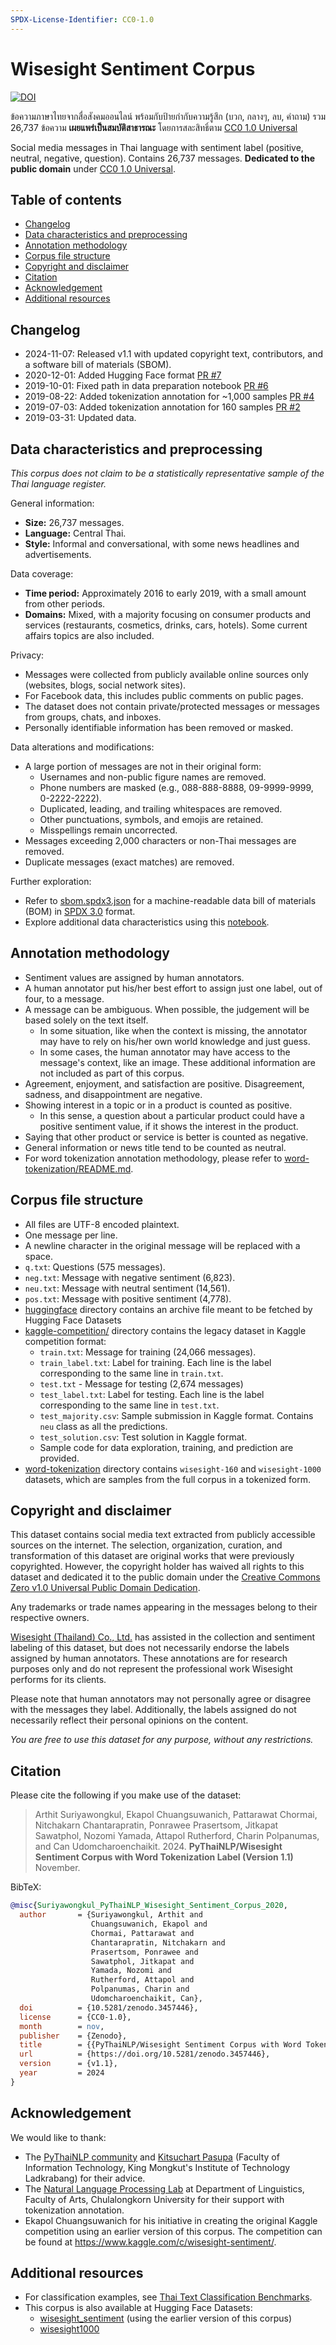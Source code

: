 ```yaml
---
SPDX-License-Identifier: CC0-1.0
---
```


# Wisesight Sentiment Corpus

[![DOI](https://zenodo.org/badge/DOI/10.5281/zenodo.3457446.svg)](https://doi.org/10.5281/zenodo.3457446)

ข้อความภาษาไทยจากสื่อสังคมออนไลน์ พร้อมกับป้ายกำกับความรู้สึก (บวก, กลางๆ, ลบ, คำถาม)
รวม 26,737 ข้อความ
**เผยแพร่เป็นสมบัติสาธารณะ** โดยการสละสิทธิ์ตาม [CC0 1.0 Universal][cc0]

Social media messages in Thai language with sentiment label
(positive, neutral, negative, question). Contains 26,737 messages.
**Dedicated to the public domain** under [CC0 1.0 Universal][cc0].

## Table of contents

- [Changelog](#changelog)
- [Data characteristics and preprocessing](#data-characteristics-and-preprocessing)
- [Annotation methodology](#annotation-methodology)
- [Corpus file structure](#corpus-file-structure)
- [Copyright and disclaimer](#copyright-and-disclaimer)
- [Citation](#citation)
- [Acknowledgement](#acknowledgement)
- [Additional resources](#additional-resources)

## Changelog

- 2024-11-07: Released v1.1 with updated copyright text, contributors,
  and a software bill of materials (SBOM).
- 2020-12-01: Added Hugging Face format
  [PR #7](https://github.com/PyThaiNLP/wisesight-sentiment/pull/7)
- 2019-10-01: Fixed path in data preparation notebook
  [PR #6](https://github.com/PyThaiNLP/wisesight-sentiment/pull/6)
- 2019-08-22: Added tokenization annotation for ~1,000 samples
  [PR #4](https://github.com/PyThaiNLP/wisesight-sentiment/pull/4)
- 2019-07-03: Added tokenization annotation for 160 samples
  [PR #2](https://github.com/PyThaiNLP/wisesight-sentiment/pull/2)
- 2019-03-31: Updated data.

## Data characteristics and preprocessing

*This corpus does not claim to be a statistically representative sample of the
Thai language register.*

General information:

- **Size:** 26,737 messages.
- **Language:** Central Thai.
- **Style:**
  Informal and conversational, with some news headlines and advertisements.

Data coverage:

- **Time period:**
  Approximately 2016 to early 2019, with a small amount from other periods.
- **Domains:**
  Mixed, with a majority focusing on consumer products and services
  (restaurants, cosmetics, drinks, cars, hotels).
  Some current affairs topics are also included.

Privacy:

- Messages were collected from publicly available online sources only
  (websites, blogs, social network sites).
- For Facebook data, this includes public comments on public pages.
- The dataset does not contain private/protected messages or messages from
  groups, chats, and inboxes.
- Personally identifiable information has been removed or masked.

Data alterations and modifications:

- A large portion of messages are not in their original form:
  - Usernames and non-public figure names are removed.
  - Phone numbers are masked (e.g., 088-888-8888, 09-9999-9999, 0-2222-2222).
  - Duplicated, leading, and trailing whitespaces are removed.
  - Other punctuations, symbols, and emojis are retained.
  - Misspellings remain uncorrected.
- Messages exceeding 2,000 characters or non-Thai messages are removed.
- Duplicate messages (exact matches) are removed.

Further exploration:

- Refer to [sbom.spdx3.json](./sbom.spdx3.json) for a machine-readable data
  bill of materials (BOM) in [SPDX 3.0](https://spdx.dev/use/specifications/)
  format.
- Explore additional data characteristics using this
  [notebook](https://github.com/PyThaiNLP/wisesight-sentiment/blob/master/exploration.ipynb).

## Annotation methodology

- Sentiment values are assigned by human annotators.
- A human annotator put his/her best effort to assign just one label,
  out of four, to a message.
- A message can be ambiguous. When possible, the judgement will be based solely
  on the text itself.
  - In some situation, like when the context is missing, the annotator may have
    to rely on his/her own world knowledge and just guess.
  - In some cases, the human annotator may have access to the message's
    context, like an image.
    These additional information are not included as part of this corpus.
- Agreement, enjoyment, and satisfaction are positive. Disagreement, sadness,
  and disappointment are negative.
- Showing interest in a topic or in a product is counted as positive.
  - In this sense, a question about a particular product could have a positive
    sentiment value, if it shows the interest in the product.
- Saying that other product or service is better is counted as negative.
- General information or news title tend to be counted as neutral.
- For word tokenization annotation methodology, please refer to
  [word-tokenization/README.md](./word-tokenization/README.md).

## Corpus file structure

- All files are UTF-8 encoded plaintext.
- One message per line.
- A newline character in the original message will be replaced with a space.
- `q.txt`: Questions (575 messages).
- `neg.txt`: Message with negative sentiment (6,823).
- `neu.txt`: Message with neutral sentiment (14,561).
- `pos.txt`: Message with positive sentiment (4,778).
- [huggingface](./huggingface/) directory contains an archive file meant to be
  fetched by Hugging Face Datasets
- [kaggle-competition/](./kaggle-competition/) directory contains the legacy
  dataset in Kaggle competition format:
  - `train.txt`: Message for training (24,066 messages).
  - `train_label.txt`: Label for training.
    Each line is the label corresponding to the same line in `train.txt`.
  - `test.txt` - Message for testing (2,674 messages)
  - `test_label.txt`: Label for testing.
    Each line is the label corresponding to the same line in `test.txt`.
  - `test_majority.csv`: Sample submission in Kaggle format.
    Contains `neu` class as all the predictions.
  - `test_solution.csv`: Test solution in Kaggle format.
  - Sample code for data exploration, training, and prediction are provided.
- [word-tokenization](./word-tokenization/) directory contains
  `wisesight-160` and `wisesight-1000` datasets,
  which are samples from the full corpus in a tokenized form.

## Copyright and disclaimer

This dataset contains social media text extracted from publicly accessible
sources on the internet. The selection, organization, curation, and
transformation of this dataset are original works that were previously
copyrighted. However, the copyright holder has waived all rights to this
dataset and dedicated it to the public domain under the
[Creative Commons Zero v1.0 Universal Public Domain Dedication][cc0].

Any trademarks or trade names appearing in the messages belong to their
respective owners.

[Wisesight (Thailand) Co., Ltd.](https://wisesight.com/) has assisted in the
collection and sentiment labeling of this dataset, but does not necessarily
endorse the labels assigned by human annotators.
These annotations are for research purposes only and do not represent the
professional work Wisesight performs for its clients.

Please note that human annotators may not personally agree or disagree with
the messages they label. Additionally, the labels assigned do not necessarily
reflect their personal opinions on the content.

*You are free to use this dataset for any purpose, without any restrictions.*

## Citation

Please cite the following if you make use of the dataset:

> Arthit Suriyawongkul, Ekapol Chuangsuwanich, Pattarawat Chormai, Nitchakarn Chantarapratin, Ponrawee Prasertsom, Jitkapat Sawatphol, Nozomi Yamada, Attapol Rutherford, Charin Polpanumas, and Can Udomcharoenchaikit. 2024. **PyThaiNLP/Wisesight Sentiment Corpus with Word Tokenization Label (Version 1.1)** November.

BibTeX:

```bibtex
@misc{Suriyawongkul_PyThaiNLP_Wisesight_Sentiment_Corpus_2020,
  author       = {Suriyawongkul, Arthit and
                  Chuangsuwanich, Ekapol and
                  Chormai, Pattarawat and
                  Chantarapratin, Nitchakarn and
                  Prasertsom, Ponrawee and
                  Sawatphol, Jitkapat and
                  Yamada, Nozomi and
                  Rutherford, Attapol and
                  Polpanumas, Charin and
                  Udomcharoenchaikit, Can},
  doi          = {10.5281/zenodo.3457446},
  license      = {CC0-1.0},
  month        = nov,
  publisher    = {Zenodo},
  title        = {{PyThaiNLP/Wisesight Sentiment Corpus with Word Tokenization Label}},
  url          = {https://doi.org/10.5281/zenodo.3457446},
  version      = {v1.1},
  year         = 2024
}
```

## Acknowledgement

We would like to thank:

- The [PyThaiNLP community](https://github.com/PyThaiNLP/) and
  [Kitsuchart Pasupa](https://www.it.kmitl.ac.th/~kitsuchart/) (Faculty of
  Information Technology, King Mongkut's Institute of Technology Ladkrabang)
  for their advice.
- The [Natural Language Processing Lab](https://attapol.github.io/lab.html) at
  Department of Linguistics, Faculty of Arts, Chulalongkorn University for
  their support with tokenization annotation.
- Ekapol Chuangsuwanich for his initiative in creating the original Kaggle
  competition using an earlier version of this corpus. The competition can be
  found at <https://www.kaggle.com/c/wisesight-sentiment/>.

## Additional resources

- For classification examples, see
  [Thai Text Classification Benchmarks](https://github.com/PyThaiNLP/classification-benchmarks).
- This corpus is also available at Hugging Face Datasets:
  - [wisesight_sentiment](https://huggingface.co/datasets/wisesight_sentiment)
    (using the earlier version of this corpus)
  - [wisesight1000](https://huggingface.co/datasets/wisesight1000)

[cc0]: https://creativecommons.org/publicdomain/zero/1.0/
